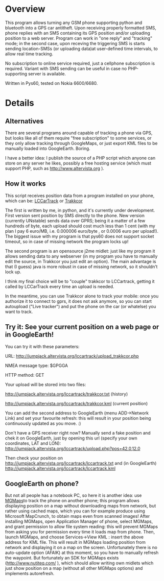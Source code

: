 # Overview #
This program allows turning any GSM phone supporting python and bluetooth into a GPS car antitheft. Upon receiving properly formatted SMS, phone replies with an SMS containing its GPS position and/or uploading position to a web server. Program can work in "one reply" and "tracking" mode; in the second case, upon receving the triggering SMS is starts sending location-SMSs (or uploading data)at user-defined time intervals, to allow real time tracking.

No subscription to online service required, just a cellphone subscription is required.
Variant with SMS sending can be useful in case no PHP-supporting server is available.

Written in Pys60, tested on Nokia 6600/6680.

# Details #

## Alternatives ##
There are several programs around capable of tracking a phone via GPS, but looks like all of them require "free subscription" to some services, or they only allow tracking through GoogleMaps, or just export KML files to be manually loaded into GoogleEarth.
Boring.

I have a better idea: I publish the source of a PHP script which anyone can store on any server he likes, possibly a free hosting service (which must support PHP, such as http://www.altervista.org ).


## How it works ##
This script receives position data from a program installed on your phone, which can be:
[LCCarTrack](http://code.google.com/p/lc-cartrack/source/browse/trunk/lc-cartrack/LcCarTrack.py) or [Trakkcor](http://www.trakkcor.ch/development.html)

The first is written by me, in python, and it's currently under development. First version sent position by SMS directly to the phone. New version (currently UNstable) sends data over GPRS; being it a matter of a few hundreds of byte, each upload should cost much less than 1 cent (with my plan I pay 6 euro/MB, i.e. 0.000006 euro/byte , or 0.0006 euro per upload!).
The biggest issue with my program is that pys60 does not support socket timeout, so in case of missing network the program locks up!

The second program is an opensource j2me midlet: just like my program it allows sending data to any webserver (in my program you have to manually edit the source, in Trakkcor you just edit an option). The main advantage is that (I guess) java is more robust in case of missing network, so it shouldn’t lock up.

I think my final choice will be to "couple" trakkcor to LCCartrack, getting it called by LCCarTrack every time an upload is needed.

In the meantime, you can use Trakkcor alone to track your mobile: once you authorize it to connect to gprs, it does not ask anymore, so you can start autoupload ("Live tracker") and put the phone on the car (or whatelse) you want to track.

## Try it: See your current position on a web page or in GoogleEarth! ##

You can try it with these parameters:

URL: http://jumpjack.altervista.org/lccartrack/upload_trakkcor.php

NMEA message type: $GPGGA

HTTP method: GET



Your upload will be stored into two files:

http://jumpjack.altervista.org/lccartrack/trakkcor.txt  (history)

http://jumpjack.altervista.org/lccartrack/trakkcor.kml (current position)



You can add the second address to GoogleEarth (menu ADD->Network Link) and set your favourite refresh: this will result in your position being continuously updated as you move. :)

Don't have a GPS receiver right now? Manually send a fake position and chek it on GoogleEarth, just by opening this url (specify your own coordinates, LAT and LON):
http://jumpjack.altervista.org/lccartrack/upload.php?pos=42.0,12.0

Then check your position on http://jumpjack.altervista.org/lccartrack/lccartrack.txt and (in GoogleEarth) http://jumpjack.altervista.org/lccartrack/lccartrack.kml

## GoogleEarth on phone? ##
But not all people has a notebook PC, so here it is another idea: use [MGMaps](http://www.mgmaps.com)to track the phone on another phone; this program allows displaying position on a map without downloading maps from network, but rather using cached maps, which you can for example produce using Microsoft MapCrunch, to obtain maps even from scanned images!
After installing MGMaps, open Application Manager of phone, select MGMaps, and grant permission to allow file system reading: this will prevent MGMaps from asking you for permission every time it loads map from phone.
Then, launch MGMaps, and choose Services->View KML : insert the above address for KML file. This will result in MGMaps loading position from network and displaying it on a map on the screen. Unfortunately there is no auto-update option (AFAIK) at this moment, so you have to manually refresh the waypoint. But fortunately an SDK for MGMaps exists (http://www.nutiteq.com/ ), which should allow writing own midlets which just show position on a map (without all other MGMaps options) and implements autorefresh.
